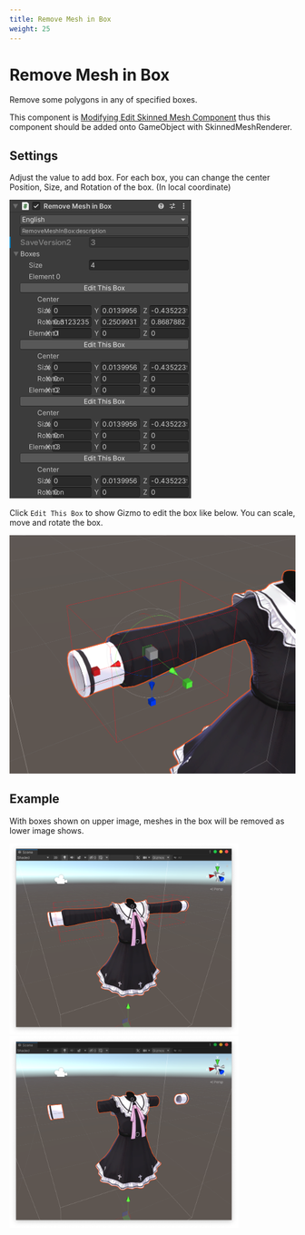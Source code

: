 ```yaml
---
title: Remove Mesh in Box
weight: 25
---
```


# Remove Mesh in Box

Remove some polygons in any of specified boxes.

This component is [Modifying Edit Skinned Mesh Component](../../component-kind/edit-skinned-mesh-components#modifying-component) thus this component should be added onto GameObject with SkinnedMeshRenderer.

## Settings

Adjust the value to add box.
For each box, you can change the center Position, Size, and Rotation of the box. (In local coordinate)

![component.png](component.png)

Click `Edit This Box` to show Gizmo to edit the box like below. You can scale, move and rotate the box.

<img src="gizmo.png" width="563">

## Example

With boxes shown on upper image, meshes in the box will be removed as lower image shows.

<img src="before.png" width="403">
<img src="after.png" width="403">
